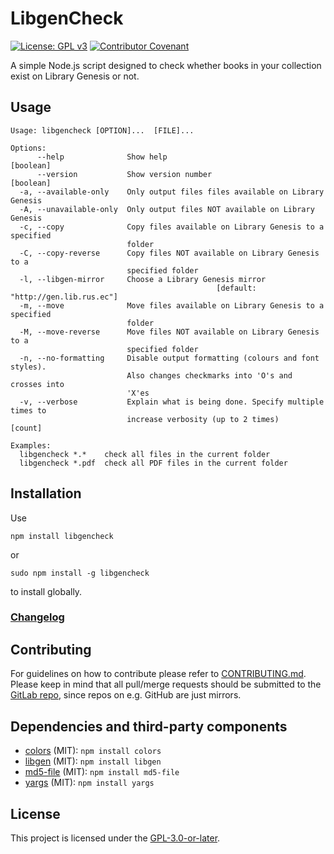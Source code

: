 # LibgenCheck
[![License: GPL v3](https://img.shields.io/badge/License-GPLv3-blue.svg)](https://www.gnu.org/licenses/gpl-3.0) [![Contributor Covenant](https://img.shields.io/badge/Contributor%20Covenant-v2.0%20adopted-ff69b4.svg)](CODE_OF_CONDUCT.md)

A simple Node.js script designed to check whether books in your collection exist on Library Genesis or not.

## Usage
```
Usage: libgencheck [OPTION]...  [FILE]...

Options:
      --help              Show help                                    [boolean]
      --version           Show version number                          [boolean]
  -a, --available-only    Only output files files available on Library Genesis
  -A, --unavailable-only  Only output files NOT available on Library Genesis
  -c, --copy              Copy files available on Library Genesis to a specified
                          folder
  -C, --copy-reverse      Copy files NOT available on Library Genesis to a
                          specified folder
  -l, --libgen-mirror     Choose a Library Genesis mirror
                                              [default: "http://gen.lib.rus.ec"]
  -m, --move              Move files available on Library Genesis to a specified
                          folder
  -M, --move-reverse      Move files NOT available on Library Genesis to a
                          specified folder
  -n, --no-formatting     Disable output formatting (colours and font styles).
                          Also changes checkmarks into 'O's and crosses into
                          'X'es
  -v, --verbose           Explain what is being done. Specify multiple times to
                          increase verbosity (up to 2 times)             [count]

Examples:
  libgencheck *.*    check all files in the current folder
  libgencheck *.pdf  check all PDF files in the current folder
```

## Installation
Use
```
npm install libgencheck
```
or
```
sudo npm install -g libgencheck
```
to install globally.

### [Changelog](./CHANGELOG)

## Contributing

For guidelines on how to contribute please refer to [CONTRIBUTING.md](./CONTRIBUTING.md). Please keep in mind that all pull/merge requests should be submitted to the [GitLab repo](https://gitlab.com/Atrate/libgencheck), since repos on e.g. GitHub are just mirrors.

## Dependencies and third-party components
 - [colors](https://www.npmjs.com/package/colors) (MIT):
 `npm install colors`
 - [libgen](https://www.npmjs.com/package/libgen) (MIT):
 `npm install libgen`
 - [md5-file](https://www.npmjs.com/package/md5-file) (MIT):
 `npm install md5-file`
 - [yargs](https://www.npmjs.com/package/yargs) (MIT):
 `npm install yargs`

## License
This project is licensed under the [GPL-3.0-or-later](https://www.gnu.org/licenses/gpl-3.0.html).
